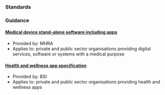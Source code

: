 ### Standards

### Guidance

#### [Medical device stand-alone software including apps](https://www.gov.uk/government/publications/medical-devices-software-applications-apps/medical-device-stand-alone-software-including-apps)

* Provided by: MHRA
* Applies to: private and public sector organisations providing digital services, software or systems with a medical purpose 

#### [Health and wellness app specification](http://shop.bsigroup.com/forms/PASs/PAS-2772015/)

* Provided by: BSI
* Applies to: private and public sector organisations providing health and wellness apps